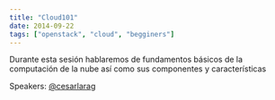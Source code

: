 ```yaml
---
title: "Cloud101"
date: 2014-09-22
tags: ["openstack", "cloud", "begginers"]
---
```


Durante esta sesión hablaremos de fundamentos básicos de la computación de la nube así como sus componentes y características

Speakers:
[@cesarlarag](https://twitter.com/cesarlarag)